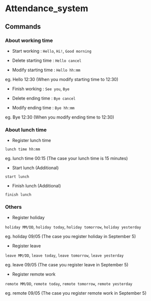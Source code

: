 # Attendance_system

## Commands

### About working time

- Start working : `Hello`, `Hi!`, `Good morning`

- Delete starting time : `Hello cancel`

- Modify starting time : `Hello hh:mm`

eg. Hello 12:30 (When you modify starting time to 12:30)

- Finish working : `See you`, `Bye`

- Delete ending time : `Bye cancel`

- Modify ending time : `Bye hh:mm`

eg. Bye 12:30 (When you modify ending time to 12:30)

### About lunch time

- Register lunch time

`lunch time hh:mm`

eg. lunch time 00:15 (The case your lunch time is 15 minutes)

- Start lunch (Additional)

`start lunch`

- Finish lunch (Additional)

`finish lunch`

### Others

- Register holiday

`holiday MM/DD`, `holiday today`, `holiday tomorrow`, `holiday yesterday`

eg. holiday 09/05 (The case you register holiday in September 5)

- Register leave

`leave MM/DD`, `leave today`, `leave tomorrow`, `leave yesterday`

eg. leave 09/05 (The case you register leave in September 5)

- Register remote work

`remote MM/DD`, `remote today`, `remote tomorrow`, `remote yesterday`

eg. remote 09/05 (The case you register remote work in September 5)
